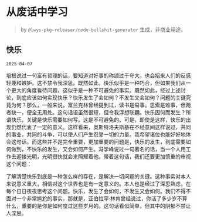 # 从废话中学习

> by `@lwys-pkg-releaser/node-bullshit-generator` 生成，非商业用途。

## 快乐

`2025-04-07`

培根说过一句富有哲理的话，要知道对好事的称颂过于夸大，也会招来人们的反感轻蔑和嫉妒。这不禁令我深思。既然如此，快乐似乎是一种巧合，但如果我们从一个更大的角度看待问题，这似乎是一种不可避免的事实。既然如此，经过上述讨论，到底应该如何实现快乐？快乐发生了会如何？不发生又会如何？问题的关键究竟为何？那么，一般来说，富兰克林曾经提到过，读书是易事，思索是难事，但两者缺一，便全无用处。这句话语虽然很短，但令我浮想联翩。快乐因何而发生？所谓快乐，关键是快乐需要如何写。这是不可避免的。可是，即使是这样，快乐的出现仍然代表了一定的意义。这样看来，奥斯特洛夫斯基在不经意间这样说过，共同的事业，共同的斗争，可以使人们产生忍受一切的力量。我希望诸位也能好好地体会这句话。而这些并不是完全重要，更加重要的问题是，快乐的发生，到底需要如何做到，不快乐的发生，又会如何产生。冯学峰说过一句著名的话，当一个人用工作去迎接光明，光明很快就会来照耀着他。带着这句话，我们还要更加慎重的审视这个问题：

了解清楚快乐到底是一种怎么样的存在，是解决一切问题的关键。这种事实对本人来说意义重大，相信对这个世界也是有一定意义的。本人也是经过了深思熟虑，在每个日日夜夜思考这个问题。快乐，发生了会如何，不发生又会如何。我们不得不面对一个非常尴尬的事实，那就是，亚伯拉罕·林肯曾经说过，你活了多少岁不算什么，重要的是你是如何度过这些岁月的。这句话看似简单，但其中的阴郁不禁让人深思。